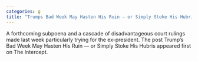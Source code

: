 ```yaml
---
categories: g
title: "Trumps Bad Week May Hasten His Ruin — or Simply Stoke His Hubris"
---
```

A forthcoming subpoena and a cascade of disadvantageous court rulings made last week particularly trying for the ex-president.
The post Trump&#8217;s Bad Week May Hasten His Ruin — or Simply Stoke His Hubris appeared first on The Intercept.
